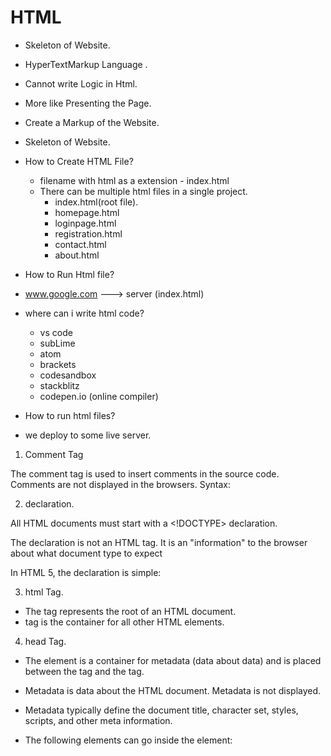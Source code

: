<!-- HTML Indroduction -->
<!--HTML-->

# HTML
- Skeleton of Website.
- HyperTextMarkup Language .
- Cannot write Logic in Html.
- More like Presenting the Page.


- Create a Markup of the Website.
- Skeleton of Website.
- How to Create HTML File?
   - filename with html as a extension - index.html
   - There can be multiple html files in  a single project.
      - index.html(root file).
      - homepage.html
      - loginpage.html
      - registration.html
      - contact.html
      - about.html

- How to Run Html file?
- www.google.com ---> server (index.html)

- where can i write html code?
   - vs code
   - subLime
   - atom
   - brackets
   - codesandbox
   - stackblitz
   - codepen.io (online compiler)

- How to run html files? 
- we deploy to some live server.

<!--HTML Learnings -->

<!-- Html file Syntax-->
 <!-- Everything is a tag , pair of tags, self closing tags -->


 <!--HTML Tags -->
 
 1. Comment Tag <!--comment-->

 The comment tag is used to insert comments in the source code. Comments are not displayed in the browsers.
 Syntax: 

 <!--This is a comment. Comments are not displayed in the browser-->

2. <!DOCTYPE > declaration.

All HTML documents must start with a <!DOCTYPE> declaration.

The declaration is not an HTML tag. It is an "information" to the browser about what document type to expect

In HTML 5, the declaration is simple:

<!DOCTYPE html>

3. html Tag.

- The <html> tag represents the root of an HTML document.
- tag is the container for all other HTML elements.

4. head Tag. 
- The <head> element is a container for metadata (data about data) and is placed between the <html> tag and the <body> tag.

- Metadata is data about the HTML document. Metadata is not displayed.

- Metadata typically define the document title, character set, styles, scripts, and other meta information.

- The following elements can go inside the <head> element:

<title> (required in every HTML document)
<style>
<base>
<link>
<meta>
<script>
<noscript>

5. meta Tag.
<meta charset="UTF-8">
- Attribute charset	
- Value	character_set
- Description :

- Specifies the character encoding for the HTML    document.

 <meta name="viewport" content="width=device-width, initial-scale=1.0">

- Define keywords for search engines:
<!--Search engine optimization (SEO) is the art and science of getting pages to rank higher in search engines such as Google-->
<!--For Better Reach in Search Engine.-->
<meta name="keywords" content="HTML, CSS, JavaScript">

- Define a description of your web page:

<meta name="description" content="Free Web tutorials for HTML and CSS">

- Define the author of a page:

<meta name="author" content="John Doe">

- Refresh document every 30 seconds:

<meta http-equiv="refresh" content="30">

- Setting the viewport to make your website look good on all devices:

<meta name="viewport" content="width=device-width, initial-scale=1.0"





6. title Tag.

Note: There can only be one <title> element in an HTML document.

- The <title> tag defines the title of the document. The title must be text-only, and it is shown in the browser's title bar or in the page's tab.
- The <title> tag is required in HTML documents!

- The contents of a page title is very important for search engine optimization (SEO)! The page title is used by search engine algorithms to decide the order when listing pages in search results.

- The <title> element:

     - defines a title in the browser toolbar
     - provides a title for the page when it is added to favorite.
     - displays a title for the page in search-engine results.

7. body Tag.
Note: There can only be one <body> element in an HTML document.

- The <body> tag defines the document's body.
- The <body> element contains all the contents of an HTML document, such as:
    - headings, 
    - paragraphs,
    - images, 
    - hyperlinks,
    - tables
    - lists, etc.

   